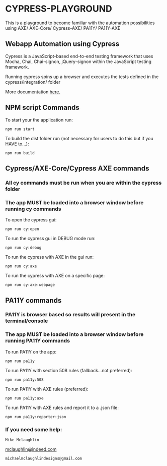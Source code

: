 # CYPRESS-PLAYGROUND
This is a playground to become familiar with the automation possibilities using AXE/ AXE-Core/ Cypress-AXE/ PA11Y/ PA11Y-AXE
## Webapp Automation using Cypress

Cypress is a JavaScript-based end-to-end testing framework that uses Mocha, Chai, Chai-signon, jQuery-signon within the JavaScript testing framework. 

Running cypress spins up a browser and executes the tests defined in the cypress/integration/ folder

More documentation [here.](https://docs.cypress.io/guides/overview/why-cypress.html#In-a-nutshell)

## NPM script Commands
To start your the application run:
```
npm run start
```
To build the dist folder run (not necessary for users to do this but if you HAVE to...):
```
npm run build
```
## Cypress/AXE-Core/Cypress AXE commands
### All cy commands must be run when you are within the cypress folder
### The app MUST be loaded into a browser window before running cy commands

To open the cypress gui:
```
npm run cy:open
```
To run the cypress gui in DEBUG mode run:
```
npm run cy:debug
```
To run the cypress with AXE in the gui run:
```
npm run cy:axe
```
To run the cypress with AXE on a specific page:
```
npm run cy:axe:webpage
```
## PA11Y commands
### PA11Y is browser based so results will present in the terminal/console
### The app MUST be loaded into a browser window before running PA11Y commands
To run PA11Y on the app:
```
npm run pa11y
```
To run PA11Y with section 508 rules (fallback...not preferred):
```
npm run pa11y:508
```
To run PA11Y with AXE rules (preferred):
```
npm run pa11y:axe
```
To run PA11Y with AXE rules and report it to a .json file:
```
npm run pa11y:reporter:json
```

### If you need some help:
```
Mike Mclaughlin
```
mclaughlin@indeed.com
```
michaelmclaughlindesigns@gmail.com
```